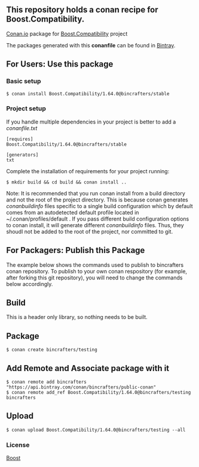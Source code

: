## This repository holds a conan recipe for Boost.Compatibility.

[Conan.io](https://conan.io) package for [Boost.Compatibility](https://github.com/Boostorg/Compatibility) project

The packages generated with this **conanfile** can be found in [Bintray](https://bintray.com/bincrafters/public-conan/Boost.Compatibility%3Abincrafters).

## For Users: Use this package

### Basic setup

    $ conan install Boost.Compatibility/1.64.0@bincrafters/stable

### Project setup

If you handle multiple dependencies in your project is better to add a *conanfile.txt*

    [requires]
    Boost.Compatibility/1.64.0@bincrafters/stable

    [generators]
    txt

Complete the installation of requirements for your project running:</small></span>

    $ mkdir build && cd build && conan install ..
	
Note: It is recommended that you run conan install from a build directory and not the root of the project directory.  This is because conan generates *conanbuildinfo* files specific to a single build configuration which by default comes from an autodetected default profile located in ~/.conan/profiles/default .  If you pass different build configuration options to conan install, it will generate different *conanbuildinfo* files.  Thus, they shoudl not be added to the root of the project, nor committed to git. 

## For Packagers: Publish this Package

The example below shows the commands used to publish to bincrafters conan repository. To publish to your own conan respository (for example, after forking this git repository), you will need to change the commands below accordingly. 

## Build  

This is a header only library, so nothing needs to be built.

## Package 

    $ conan create bincrafters/testing
	
## Add Remote and Associate package with it

	$ conan remote add bincrafters "https://api.bintray.com/conan/bincrafters/public-conan"
	$ conan remote add_ref Boost.Compatibility/1.64.0@bincrafters/testing bincrafters

## Upload

    $ conan upload Boost.Compatibility/1.64.0@bincrafters/testing --all

### License
[Boost](LICENSE)
